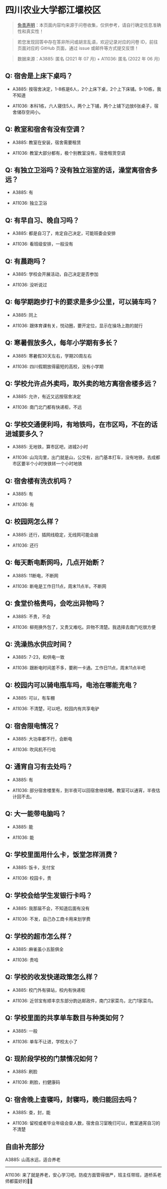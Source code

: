 # 四川农业大学都江堰校区

> [免责声明](https://colleges.chat/#_3)：本页面内容均来源于问卷收集，仅供参考，请自行确定信息准确性和真实性！

> 若您发现回答中存在答非所问或胡言乱语，欢迎记录对应的问卷 ID，前往页面对应的 GitHub 页面，通过 issue 或邮件等方式提交反馈！

> 数据来源：A3885: 匿名 (2021 年 07 月) + A11036: 匿名 (2022 年 06 月)

## Q: 宿舍是上床下桌吗？

- A3885: 按宿舍决定，1-8栋是6人，2个上床下桌，2个上下床铺。9-10栋，我不知道

- A11036: 本科1栋，六人寝住5人，两个上下铺，两个上铺下边放6张桌子，宿舍储存空间小。

## Q: 教室和宿舍有没有空调？

- A3885: 教室在安装，宿舍需要租赁

- A11036: 教室大部分都有，极个别教室没有，宿舍租赁空调

## Q: 有独立卫浴吗？没有独立浴室的话，澡堂离宿舍多远？

- A3885: 有

- A11036: 独立卫浴

## Q: 有早自习、晚自习吗？

- A3885: 都是自习了，肯定自己决定，可能班委会安排

- A11036: 看班级安排，一般没有

## Q: 有晨跑吗？

- A3885: 学校会开展活动，自己决定是否参加

- A11036: 没听说过

## Q: 每学期跑步打卡的要求是多少公里，可以骑车吗？

- A3885: 同上

- A11036: 跟体育课有关，悦动圈，要开定位，显示在操场上跑的就行

## Q: 寒暑假放多久，每年小学期有多长？

- A3885: 寒暑假30天左右，学期20周左右

- A11036: 四川假期放得最短的高校，没有小学期

## Q: 学校允许点外卖吗，取外卖的地方离宿舍楼多远？

- A3885: 允许，有近又远按宿舍决定

- A11036: 南门北门都有快递柜，不远

## Q: 学校交通便利吗，有地铁吗，在市区吗，不在的话进城要多久？

- A3885: 无地铁，算市区吧，进城2小时

- A11036: 山沟沟里，出门就是山，公交有，出门基本打车，没有地铁，去成都市区要半个小时快铁转一个小时地铁

## Q: 宿舍楼有洗衣机吗？

- A3885: 有

- A11036: 有

## Q: 校园网怎么样？

- A3885: 还行，插网线稳定，无线网可能会崩

- A11036: 还行

## Q: 每天断电断网吗，几点开始断？

- A3885: 11断电，不断网

- A11036: 断电是工作日11点，周末11点半。不断网

## Q: 食堂价格贵吗，会吃出异物吗？

- A3885: 不贵，不会

- A11036: 柳苑换外包了，又贵又难吃。异物不清楚。我选择去南门吃很方便

## Q: 洗澡热水供应时间？

- A3885: 7-23，和供电一致

- A11036: 跟断电时间差不多，要刷一卡通。工作日11点，周末11点半吧

## Q: 校园内可以骑电瓶车吗，电池在哪能充电？

- A3885: 可以，有车棚

- A11036: 不清楚，可以吧，校园内有共享电驴

## Q: 宿舍限电情况？

- A3885: 大功率都不行，会断电

- A11036: 吹风机不行哈

## Q: 通宵自习有去处吗？

- A3885: 有

- A11036: 部分宿舍楼里有，到半夜可以回宿舍继续睡。教室可以通宵，半夜估计回不去。

## Q: 大一能带电脑吗？

- A3885: 能

- A11036: 能

## Q: 学校里面用什么卡，饭堂怎样消费？

- A3885: 饭卡，支付宝

- A11036: 校园卡，贵

## Q: 学校会给学生发银行卡吗？

- A3885: 我那届不会，不知道后面有没有

- A11036: 不发，自己办工商卡用来划学费

## Q: 学校的超市怎么样？

- A3885: 麻雀虽小五脏俱全

- A11036: 贵哈

## Q: 学校的收发快递政策怎么样？

- A3885: 校门外有驿站，校内有快递柜

- A11036: 近邻宝有顺丰京东部分韵达邮政件，南门2家菜鸟，北门1家菜鸟。

## Q: 学校里面的共享单车数目与种类如何？

- A3885: 一般

- A11036: 单车不让进，学校太小了

## Q: 现阶段学校的门禁情况如何？

- A3885: 刷脸

- A11036: 刷脸，扫健康码

## Q: 宿舍晚上查寝吗，封寝吗，晚归能回去吗？

- A3885: 查，封，能

- A11036: 留校或者毕业年级会查人数，宿舍自习室晚归可以，教室通宵自习的不清楚

## 自由补充部分

A3885: 山高水远，适合养老

***

A11036: 来了就是养老，安心学习吧。防疫方面管得很严，班主任带班，道桥系老师都蛮好的🥳🥳